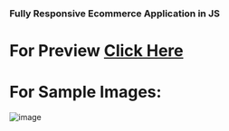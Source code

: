### Fully Responsive Ecommerce Application in JS

# For Preview [Click Here](https://online-shoes-shop-e-commerce.netlify.app)

# For Sample Images:
![image](https://user-images.githubusercontent.com/106130828/179038116-9d643fb9-8b33-42e7-87a8-c3e5b7e98111.png)
